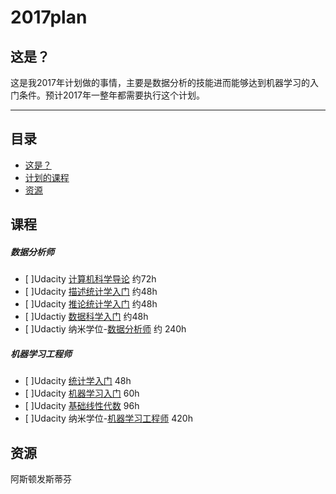 # 2017plan

## 这是？
这是我2017年计划做的事情，主要是数据分析的技能进而能够达到机器学习的入门条件。预计2017年一整年都需要执行这个计划。

---

## 目录
- [这是？](#这是)
- [计划的课程](#课程)
- [资源](#资源)


## 课程
#####  数据分析师
- [ ]Udacity [计算机科学导论](https://cn.udacity.com/course/intro-to-computer-science--cs101) 约72h
- [ ]Udacity [描述统计学入门](https://cn.udacity.com/course/intro-to-descriptive-statistics--ud827) 约48h
- [ ]Udacity [推论统计学入门](https://cn.udacity.com/course/linear-algebra-refresher-course--ud953) 约48h
- [ ]Udactiy [数据科学入门](https://cn.udacity.com/course/intro-to-data-science--ud359) 约48h
- [ ]Udactiy 纳米学位-[数据分析师](https://cn.udacity.com/course/data-analyst-nanodegree--nd002) 约 240h

##### 机器学习工程师
- [ ]Udacity [统计学入门](https://cn.udacity.com/course/intro-to-statistics--st101) 48h
- [ ]Udacity [机器学习入门](https://cn.udacity.com/course/intro-to-machine-learning--ud120) 60h
- [ ]Udacity [基础线性代数](https://cn.udacity.com/course/linear-algebra-refresher-course--ud953) 96h
- [ ]Udacity 纳米学位-[机器学习工程师](https://cn.udacity.com/course/machine-learning-engineer-nanodegree--nd009) 420h


## 资源

阿斯顿发斯蒂芬
